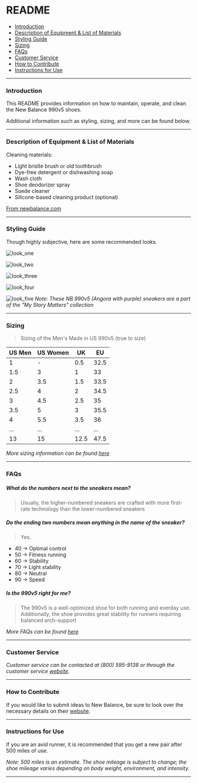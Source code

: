 # README

- [Introduction](#introduction)
- [Description of Equipment & List of Materials](#description-of-equipment-&-list-of-materials)
- [Styling Guide](#styling-guide)
- [Sizing](#sizing)
- [FAQs](#faqs)
- [Customer Service](#customer-service)
- [How to Contribute](#how-to-contribute)
- [Instructions for Use](#instructions-for-use)

---

### Introduction

This README provides information on how to maintain, operate, and clean the New Balance 990v5 shoes. 

Additional information such as styling, sizing, and more can be found below. 

---

### Description of Equipment & List of Materials

Cleaning materials:
- Light bristle brush or old toothbrush
- Dye-free detergent or dishwashing soap
- Wash cloth
- Shoe deodorizer spray
- Suede cleaner
- Silicone-based cleaning product (optional)

[From newbalance.com](https://support.newbalance.com/s/article/212728918-Wear-Questions-How-Should-I-Clean-My-New-Balance-Shoes)

---

### Styling Guide

Though highly subjective, here are some recommended looks. 

![look_one](https://sneakers-magazine.com/wp-content/uploads/2019/05/new-balance-990v5-boston-title.jpg)

![look_two](https://sneakernews.com/wp-content/uploads/2019/04/new-balance-m990gl5-grey-4.jpg)

![look_three](https://www.newbalance.com/dw/image/v2/AAGI_PRD/on/demandware.static/-/Library-Sites-NBUS-NBCA/default/dwa9f80350/images/page-designer/2020/july/11070_Component_E_image_1.jpg?sw=683&sfrm=jpg)

![look_four](https://encrypted-tbn0.gstatic.com/images?q=tbn:ANd9GcTjoKQ6KTkYXV_b3PhhCiFIWxhEv9Uo0ZRPIw&usqp=CAU)

![look_five](https://sixfiguresneakerhead.com/media/New-Balance-990V5-574-My-Story-Matters-Jaden-Smith.jpg) 
*Note: These NB 990v5 (Angora with purple) sneakers are a part of the "My Story Matters" collection*

---

### Sizing

> Sizing of the Men's Made in US 990v5 (true to size)

 |  US Men   |  US Women  |   UK    |   EU   |
 | --------- | ---------- | ------- | ------ |
 |     1     |     -      |   0.5   |  32.5  |
 |    1.5    |     3      |    1    |   33   |
 |     2     |    3.5     |   1.5   |  33.5  |
 |    2.5    |     4      |    2    |  34.5  |
 |     3     |    4.5     |   2.5   |   35   |
 |    3.5    |     5      |    3    |  35.5  |
 |     4     |    5.5     |   3.5   |   36   |
 |    ...    |    ...     |   ...   |   ...  |
 |     13    |     15     |   12.5  |  47.5  |

 *More sizing information can be found [here](https://www.newbalance.com/size-guide.html)*

---

### FAQs

##### What do the numbers next to the sneakers mean?
> Usually, the higher-numbered sneakers are crafted with more first-rate technology than the lower-numbered sneakers

##### Do the ending two numbers mean anything in the name of the sneaker?
> Yes.
 - 40 -> Optimal control
 - 50 -> Fitness running
 - 60 -> Stability
 - 70 -> Light stability 
 - 80 -> Neutral 
 - 90 -> Speed

 ##### Is the 990v5 right for me?
 > The 990v5 is a well-optimized shoe for both running and everday use. Additionally, the shoe provides great stability for runners requiring balanced arch-support

 *More FAQs can be found [here](https://support.newbalance.com/s/)*

---

### Customer Service

*Customer service can be contacted at (800) 595-9138 or through the customer service [website](https://www.newbalance.com/customerservice/).* 

---

### How to Contribute

If you would like to submit ideas to New Balance, be sure to look over the necessary details on their [website](https://www.newbalance.com/exp-idea-submission.html).

---

### Instructions for Use

If you are an avid runner, it is recommended that you get a new pair after 500 miles of use. 

*Note: 500 miles is an estimate. The shoe mileage is subject to change; the shoe mileage varies depending on body weight, environment, and intensity.*

---
